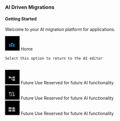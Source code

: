 

### AI Driven Migrations

#### Getting Started

Welcome to your AI migration platform for applications.

<span>
    <img src="./images/icons/home.png" alt="Icon" width="48" height="48" />
    Home
    
    Select this option to return to the AI editor
</span><br>
<span>
    <img src="./images/icons/account.png" alt="Icon" width="48" height="48" />
    Future Use
    Reserved for future AI functionality
</span><br>
<span>
    <img src="./images/icons/route.png" alt="Icon" width="48" height="48" />
    Future Use
    Reserved for future AI functionality
</span><br>
<span>
    <img src="./images/icons/widgets.png" alt="Icon" width="48" height="48" />
    Future Use
    Reserved for future AI functionality
</span>